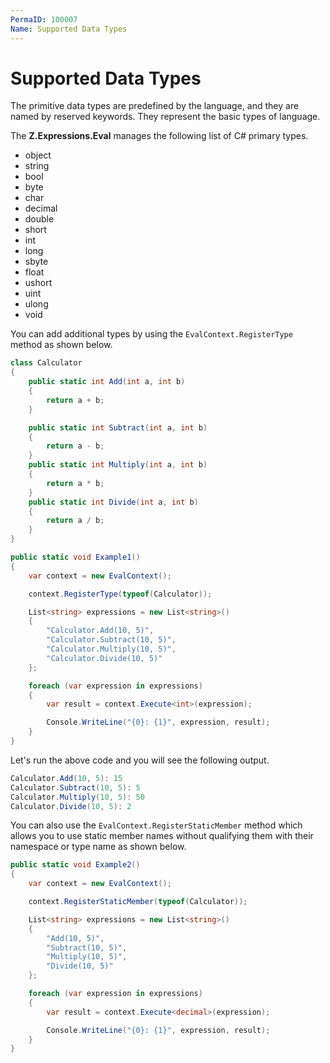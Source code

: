 ```yaml
---
PermaID: 100007
Name: Supported Data Types
---
```


# Supported Data Types

The primitive data types are predefined by the language, and they are named by reserved keywords. They represent the basic types of language.

The **Z.Expressions.Eval** manages the following list of C# primary types.

 - object
 - string
 - bool
 - byte
 - char
 - decimal
 - double
 - short
 - int
 - long
 - sbyte
 - float
 - ushort
 - uint
 - ulong
 - void

You can add additional types by using the `EvalContext.RegisterType` method as shown below.

```csharp
class Calculator
{
	public static int Add(int a, int b)
	{
		return a + b;
	}

	public static int Subtract(int a, int b)
	{
		return a - b;
	}
	public static int Multiply(int a, int b)
	{
		return a * b;
	}
	public static int Divide(int a, int b)
	{
		return a / b;
	}
}

public static void Example1()
{
	var context = new EvalContext();

	context.RegisterType(typeof(Calculator));

	List<string> expressions = new List<string>()
	{
		"Calculator.Add(10, 5)",
		"Calculator.Subtract(10, 5)",
		"Calculator.Multiply(10, 5)",
		"Calculator.Divide(10, 5)"
	};

    foreach (var expression in expressions)
    {
		var result = context.Execute<int>(expression);

		Console.WriteLine("{0}: {1}", expression, result);
	}
}
```

Let's run the above code and you will see the following output.

```csharp
Calculator.Add(10, 5): 15
Calculator.Subtract(10, 5): 5
Calculator.Multiply(10, 5): 50
Calculator.Divide(10, 5): 2
```

You can also use the `EvalContext.RegisterStaticMember` method which allows you to use static member names without qualifying them with their namespace or type name as shown below.

```csharp
public static void Example2()
{
	var context = new EvalContext();

	context.RegisterStaticMember(typeof(Calculator));

	List<string> expressions = new List<string>()
	{
		"Add(10, 5)",
		"Subtract(10, 5)",
		"Multiply(10, 5)",
		"Divide(10, 5)"
	};

	foreach (var expression in expressions)
    {
        var result = context.Execute<decimal>(expression);

        Console.WriteLine("{0}: {1}", expression, result);
    }
}
```

